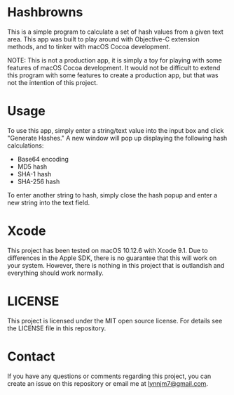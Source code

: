 Hashbrowns
==========
This is a simple program to calculate a set of hash values from a given text 
area. This app was built to play around with Objective-C extension methods, 
and to tinker with macOS Cocoa development. 

NOTE: This is not a production app, it is simply a toy for playing with some 
features of macOS Cocoa development. It would not be difficult to extend 
this program with some features to create a production app, but that was not
the intention of this project.

# Usage
To use this app, simply enter a string/text value into the input box and click
"Generate Hashes." A new window will pop up displaying the following hash 
calculations:
  * Base64 encoding
  * MD5 hash
  * SHA-1 hash
  * SHA-256 hash

To enter another string to hash, simply close the hash popup and enter a new 
string into the text field.

# Xcode
This project has been tested on macOS 10.12.6 with Xcode 9.1. Due to differences
in the Apple SDK, there is no guarantee that this will work on your system. 
However, there is nothing in this project that is outlandish and everything 
should work normally.

# LICENSE
This project is licensed under the MIT open source license. For details see the 
LICENSE file in this repository.

# Contact
If you have any questions or comments regarding this project, you can create an 
issue on this repository or email me at lynnjm7@gmail.com. 

